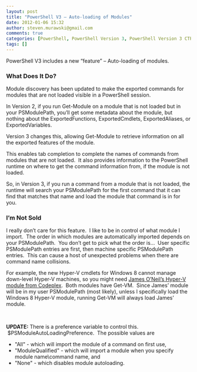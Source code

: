 ```yaml
---
layout: post
title: "PowerShell V3 – Auto-loading of Modules"
date: 2012-01-06 15:32
author: steven.murawski@gmail.com
comments: true
categories: [PowerShell, PowerShell Version 3, PowerShell Version 3 CTP 1, PowerShell Version 3 CTP 2]
tags: []
---
```



PowerShell V3 includes a new “feature” – Auto-loading of modules.


### What Does It Do?



Module discovery has been updated to make the exported commands for modules that are not loaded visible in a PowerShell session.


In Version 2, if you run Get-Module on a module that is not loaded but in your PSModulePath, you’ll get some metadata about the module, but nothing about the ExportedFunctions, ExportedCmdlets, ExportedAliases, or ExportedVariables.&nbsp;


Version 3 changes this, allowing Get-Module to retrieve information on all the exported features of the module.


This enables tab completion to complete the names of commands from modules that are not loaded.&nbsp; It also provides information to the PowerShell runtime on where to get the command information from, if the module is not loaded.


So, in Version 3, if you run a command from a module that is not loaded, the runtime will search your PSModulePath for the first command that it can find that matches that name and load the module that command is in for you.


### I’m Not Sold



I really don’t care for this feature.&nbsp; I like to be in control of what module I import.&nbsp; The order in which modules are automatically imported depends on your PSModulePath.&nbsp; You don’t get to pick what the order is…&nbsp; User specific PSModulePath entries are first, then machine specific PSModulePath entries.&nbsp; This can cause a host of unexpected problems when there are command name collisions.


For example, the new Hyper-V cmdlets for Windows 8 cannot manage down-level Hyper-V machines, so you might need [James O’Neil’s Hyper-V module from Codeplex](http://pshyperv.codeplex.com/).&nbsp; Both modules have Get-VM.&nbsp; Since James’ module will be in my user PSModulePath (most likely), unless I specifically load the Windows 8 Hyper-V module, running Get-VM will always load James’ module.


 


**UPDATE:** There is a preference variable to control this. &nbsp;$PSModuleAutoLoadingPreference. &nbsp;The possible values are


*   "All" - which will import the module of a command on first use,
*   "ModuleQualified" - which will import a module when you specify module name\command name, and
*   "None" - which disables module autoloading.

